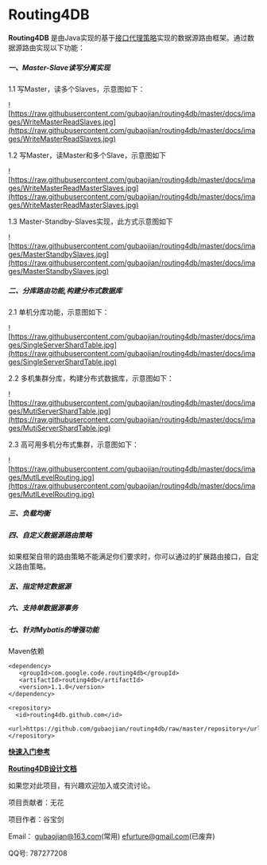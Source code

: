 # Routing4DB


**Routing4DB** 是由Java实现的基于[接口代理策略](http://gubaojian.blog.163.com/blog/static/166179908201332432825361/)实现的数据源路由框架。通过数据源路由实现以下功能：

##### 一、Master-Slave读写分离实现

1.1 写Master，读多个Slaves，示意图如下：

![https://raw.githubusercontent.com/gubaojian/routing4db/master/docs/images/WriteMasterReadSlaves.jpg](https://raw.githubusercontent.com/gubaojian/routing4db/master/docs/images/WriteMasterReadSlaves.jpg)

1.2 写Master，读Master和多个Slave，示意图如下

![https://raw.githubusercontent.com/gubaojian/routing4db/master/docs/images/WriteMasterReadMasterSlaves.jpg](https://raw.githubusercontent.com/gubaojian/routing4db/master/docs/images/WriteMasterReadMasterSlaves.jpg)

 1.3 Master-Standby-Slaves实现，此方式示意图如下
 
![https://raw.githubusercontent.com/gubaojian/routing4db/master/docs/images/MasterStandbySlaves.jpg](https://raw.githubusercontent.com/gubaojian/routing4db/master/docs/images/MasterStandbySlaves.jpg)

##### 二、分库路由功能,构建分布式数据库

2.1 单机分库功能，示意图如下：

![https://raw.githubusercontent.com/gubaojian/routing4db/master/docs/images/SingleServerShardTable.jpg](https://raw.githubusercontent.com/gubaojian/routing4db/master/docs/images/SingleServerShardTable.jpg)

2.2 多机集群分库，构建分布式数据库，示意图如下：

![https://raw.githubusercontent.com/gubaojian/routing4db/master/docs/images/MutiServerShardTable.jpg](https://raw.githubusercontent.com/gubaojian/routing4db/master/docs/images/MutiServerShardTable.jpg)

2.3 高可用多机分布式集群，示意图如下：

![https://raw.githubusercontent.com/gubaojian/routing4db/master/docs/images/MutlLevelRouting.jpg](https://raw.githubusercontent.com/gubaojian/routing4db/master/docs/images/MutlLevelRouting.jpg)

##### 三、负载均衡


##### 四、自定义数据源路由策略

如果框架自带的路由策略不能满足你们要求时，你可以通过的扩展路由接口，自定义路由策略。


##### 五、指定特定数据源


##### 六、支持单数据源事务


##### 七、针对Mybatis的增强功能

Maven依赖

    <dependency>
       <groupId>com.google.code.routing4db</groupId>
	   <artifactId>routing4db</artifactId>
	   <version>1.1.0</version>
    </dependency>

    <repository>
      <id>routing4db.github.com</id>
      <url>https://github.com/gubaojian/routing4db/raw/master/repository</url>
    </repository>



**[快速入门参考](https://github.com/gubaojian/routing4db/raw/master/docs/Routing4DB%E4%BD%BF%E7%94%A8%E6%96%87%E6%A1%A31.1.0.pdf)**

**[Routing4DB设计文档](https://github.com/gubaojian/routing4db/tree/master/docs)**


如果您对此项目，有兴趣欢迎加入或交流讨论。

项目贡献者：无花

项目作者：谷宝剑

Email： gubaojian@163.com(常用)    efurture@gmail.com(已废弃)

QQ号:  787277208

